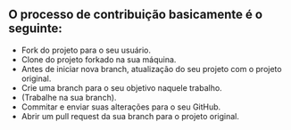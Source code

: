 ## O processo de contribuição basicamente é o seguinte:

* Fork do projeto para o seu usuário.  
* Clone do projeto forkado na sua máquina.  
* Antes de iniciar nova branch, atualização do seu projeto com o projeto original.  
* Crie uma branch para o seu objetivo naquele trabalho.  
* (Trabalhe na sua branch).  
* Commitar e enviar suas alterações para o seu GitHub.  
* Abrir um pull request da sua branch para o projeto original.  
